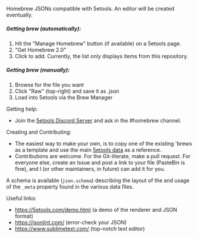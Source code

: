 Homebrew JSONs compatible with 5etools. An editor will be created eventually.

##### Getting brew (automatically):
1. Hit the "Manage Homebrew" button (if available) on a 5etools page.
2. "Get Homebrew 2.0"
3. Click to add. Currently, the list only displays items from this repository. 

##### Getting brew (manually):
1. Browse for the file you want
2. Click "Raw" (top-right) and save it as .json
3. Load into 5etools via the Brew Manager

Getting help:

- Join the [5etools Discord Server](https://discord.gg/v3AXzcW) and ask in the #homebrew channel.

Creating and Contributing:

- The easiest way to make your own, is to copy one of the existing 'brews as a template and use the main [5etools data](https://github.com/TheGiddyLimit/TheGiddyLimit.github.io/tree/master/data) as a reference.
- Contributions are welcome. For the Git-literate, make a pull request. For everyone else, create an Issue and post a link to your file (PasteBin is fine), and I (or other maintainers, in future) can add it for you.

A schema is available (`json.schema`) describing the layout of the and usage of the `_meta` property found in the various data files.

Useful links:

 - https://5etools.com/demo.html (a demo of the renderer and JSON format)
 - https://jsonlint.com/ (error-check your JSON)
 - https://www.sublimetext.com/ (top-notch text editor)
